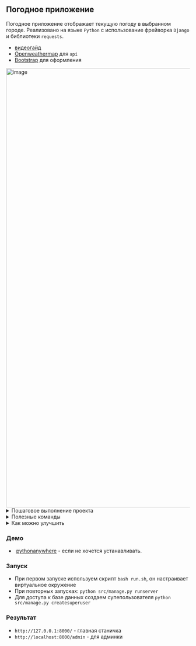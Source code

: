 ## Погодное приложение
Погодное приложение отображает текущую погоду в выбранном городе. Реализовано на языке `Python` с использование фрейворка `Django` и библиотеки `requests`.
- [видеогайд](https://www.youtube.com/watch?v=lsAbq2RcWlQ&ab_channel=%D0%93%D0%BE%D1%88%D0%B0%D0%94%D1%83%D0%B4%D0%B0%D1%80%D1%8C)
- [Openweathermap](https://openweathermap.org/) для `api`
- [Bootstrap](https://getbootstrap.com/docs/5.2/examples/) для оформления

<img width="1201" alt="image" src="https://user-images.githubusercontent.com/58044383/206616194-b2ba0c0d-4af4-426e-8eeb-35543f3dc0df.png">

<details>
<summary>Пошаговое выполнение проекта</summary>

-  `14:00` подключил админку джанго `http://localhost:8000/admin/`
<img width="819" alt="image" src="https://user-images.githubusercontent.com/58044383/206045534-11e2f8cf-663b-47cf-9e9f-8a37cfcbc6bc.png">

- `14:00` подключил главную страницу `http://localhost:8000/` c шапкой с бутстрапа и добавление конопок
<img width="1219" alt="image" src="https://user-images.githubusercontent.com/58044383/206044984-dfe6be94-c5d8-4cfe-98cb-762810d2824e.png">

- `20:00` подключил api погодного сайта
<img width="823" alt="image" src="https://user-images.githubusercontent.com/58044383/206319764-98a214c1-3e57-4726-9453-7f61a25e8f51.png">

- `30:00` - вывел информацию с api на главную страницу
<img width="1243" alt="image" src="https://user-images.githubusercontent.com/58044383/206596281-ab46fee6-fd10-4ae8-8ee3-f70a1cf01c26.png">

- `34:00` - добавил города в базу данных
<img width="1029" alt="image" src="https://user-images.githubusercontent.com/58044383/206598615-4596912c-8c4f-4514-b863-5f0fe79837bd.png">

- `41:40` - вывел города из базы данных на главную станицу
<img width="1221" alt="image" src="https://user-images.githubusercontent.com/58044383/206600126-878bb0b5-d952-4e49-834a-5fac78be647b.png">

-`48:20` - города вводятся с главной страницы
<img width="1092" alt="image" src="https://user-images.githubusercontent.com/58044383/206605051-31f1f992-200b-4229-98d1-502d73656265.png">

-`51:00` - города вводятся с главной страницы из красивой формы
<img width="1211" alt="image" src="https://user-images.githubusercontent.com/58044383/206609451-f946c331-03e8-4771-9ed0-58798aad9279.png">
</details>

<details>
<summary>Полезные команды</summary>

### Виртульное окружение
- `python3.10 -m venv venv` - устанавливаем venv
- `source venv/bin/activate` - запускаем venv
- `pip install --upgrade pip` - обновляем pip
- `pip freeze` - проверка установеленных бибилиотек в venv
- `deactivate` - выходим из venv
- `pip freeze > requirements.txt` - запись усановленных билилотек из venv в txt файл
- `pip install -r requirements.txt`- установить все требуемые библиотеки python в новом
окружении
### Полезных команды git
- `git reset HEAD` - отменить последний `add`
- `git reset --hard` - сбросить все изменеия до последнего комита (может привести к потере результатов работы)
### Установка и запуск Django
- `pip install django` - устанавливаем последнюю версию django (в качестве бибилиотеки)
- `pip install requests` - установка библиотеки requests
- `python manage.py makemigrations` - создаем миргации
- `python manage.py migrate` - запуск миграций
- `django-admin startproject <name_project> .` - установка django (в качестве приложения)
- `python manage.py createsuperuser` - создание суперюзера
- `python manage.py runserver` - запуск проекта в браузере `http://127.0.0.1:8000/`

</details>
<details>
<summary>Как можно улучшить</summary>

- [pythonanywhere](https://www.pythonanywhere.com/) - развернуть здесь сайт
- обернуть в `docker`
- убрать ключи и токены из открытой части кода
</details>

### Демо
-  [pythonanywhere](https://einterdi.pythonanywhere.com/) - если не хочется устанавливать.

### Запуск
- При первом запуске используем скрипт `bash run.sh`, он настраивает виртуальное окружение
- При повторных запусках: `python src/manage.py runserver`
- Для доступа к базе данных создаем супепользователя `python src/manage.py createsuperuser`
### Результат
- `http://127.0.0.1:8000/` - главная станичка
- `http://localhost:8000/admin` - для админки
